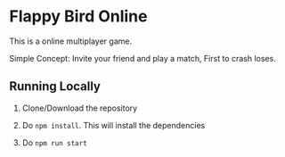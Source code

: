 # Flappy Bird Online

This is a online multiplayer game.

Simple Concept: Invite your friend and play a match, First to crash loses.

## Running Locally

1) Clone/Download the repository

2) Do `npm install`. This will install the dependencies

4) Do `npm run start`



